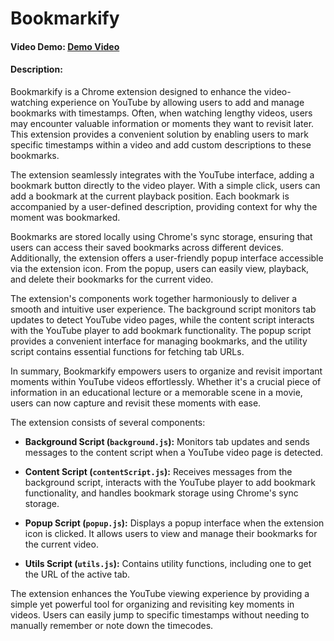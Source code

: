 # Bookmarkify

#### Video Demo: [Demo Video](https://www.youtube.com/watch?v=your-demo-video-id)

#### Description:

Bookmarkify is a Chrome extension designed to enhance the video-watching experience on YouTube by allowing users to add and manage bookmarks with timestamps. Often, when watching lengthy videos, users may encounter valuable information or moments they want to revisit later. This extension provides a convenient solution by enabling users to mark specific timestamps within a video and add custom descriptions to these bookmarks.

The extension seamlessly integrates with the YouTube interface, adding a bookmark button directly to the video player. With a simple click, users can add a bookmark at the current playback position. Each bookmark is accompanied by a user-defined description, providing context for why the moment was bookmarked.

Bookmarks are stored locally using Chrome's sync storage, ensuring that users can access their saved bookmarks across different devices. Additionally, the extension offers a user-friendly popup interface accessible via the extension icon. From the popup, users can easily view, playback, and delete their bookmarks for the current video.

The extension's components work together harmoniously to deliver a smooth and intuitive user experience. The background script monitors tab updates to detect YouTube video pages, while the content script interacts with the YouTube player to add bookmark functionality. The popup script provides a convenient interface for managing bookmarks, and the utility script contains essential functions for fetching tab URLs.

In summary, Bookmarkify empowers users to organize and revisit important moments within YouTube videos effortlessly. Whether it's a crucial piece of information in an educational lecture or a memorable scene in a movie, users can now capture and revisit these moments with ease.

The extension consists of several components:

- **Background Script (`background.js`):** Monitors tab updates and sends messages to the content script when a YouTube video page is detected.

- **Content Script (`contentScript.js`):** Receives messages from the background script, interacts with the YouTube player to add bookmark functionality, and handles bookmark storage using Chrome's sync storage.

- **Popup Script (`popup.js`):** Displays a popup interface when the extension icon is clicked. It allows users to view and manage their bookmarks for the current video.

- **Utils Script (`utils.js`):** Contains utility functions, including one to get the URL of the active tab.

The extension enhances the YouTube viewing experience by providing a simple yet powerful tool for organizing and revisiting key moments in videos. Users can easily jump to specific timestamps without needing to manually remember or note down the timecodes.
